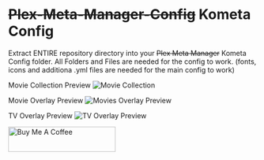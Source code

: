 # ~~Plex-Meta-Manager-Config~~ Kometa Config
Extract ENTIRE repository directory into your ~~Plex Meta Manager~~ Kometa Config folder. All Folders and Files are needed for the config to work. (fonts, icons and additiona .yml files are needed for the main config to work) 

Movie Collection Preview
![Movie Collection](https://user-images.githubusercontent.com/124317277/232326609-c407d4f2-5fbb-4189-b0e8-13d5456f5eb2.JPG)

Movie Overlay Preview
![Movies Overlay Preview](https://user-images.githubusercontent.com/124317277/232326613-676b4b3a-d2c9-46b0-bf3c-b5f22d8aff46.JPG)

TV Overlay Preview
![TV Overlay Preview](https://user-images.githubusercontent.com/124317277/232326617-b5c4f59d-5491-4830-8ea5-d6874d4b1c06.JPG)

<!-- markdownlint-disable MD033 -->
<a href="https://www.buymeacoffee.com/mrbuckwheet" target="_blank"><img src="https://cdn.buymeacoffee.com/buttons/lato-black.png" alt="Buy Me A Coffee" style="height: 51px !important;width: 217px !important;" ></a>
<!-- markdownlint-enable MD033 -->
